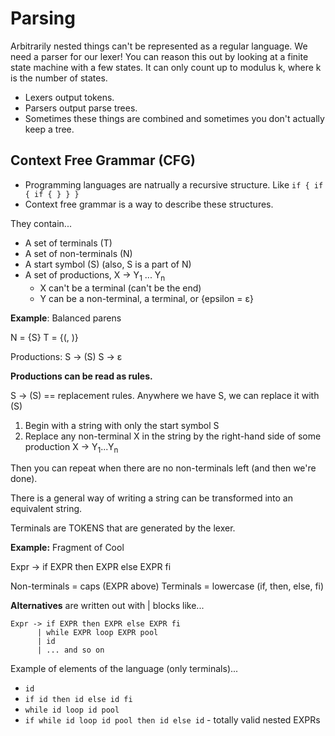 # Parsing

Arbitrarily nested things can't be represented as a regular language. We need a parser for our lexer! You can reason this out by looking at a finite state machine with a few states. It can only count up to modulus k, where k is the number of states.

* Lexers output tokens.
* Parsers output parse trees.
* Sometimes these things are combined and sometimes you don't actually keep a tree.

## Context Free Grammar (CFG)

* Programming languages are natrually a recursive structure. Like `if { if { if { } } }`
* Context free grammar is a way to describe these structures.

They contain...
* A set of terminals (T)
* A set of non-terminals (N)
* A start symbol (S) (also, S is a part of N)
* A set of productions, X -> Y<sub>1</sub> ... Y<sub>n</sub>
  * X can't be a terminal (can't be the end)
  * Y can be a non-terminal, a terminal, or {epsilon = ε}

**Example**: Balanced parens

N = {S}
T = {(, )}

Productions:
S -> (S)
S -> ε

**Productions can be read as rules.**

S -> (S) == replacement rules. Anywhere we have S, we can replace it with (S)

1. Begin with a string with only the start symbol S
2. Replace any non-terminal X in the string by the right-hand side of some production X -> Y<sub>1</sub>...Y<sub>n</sub>

Then you can repeat when there are no non-terminals left (and then we're done).

There is a general way of writing a string can be transformed into an equivalent string.

Terminals are TOKENS that are generated by the lexer.

**Example:** Fragment of Cool

Expr -> if EXPR then EXPR else EXPR fi

Non-terminals = caps (EXPR above)
Terminals = lowercase (if, then, else, fi)

**Alternatives** are written out with | blocks like...

```
Expr -> if EXPR then EXPR else EXPR fi
      | while EXPR loop EXPR pool
      | id
      | ... and so on
```

Example of elements of the language (only terminals)...

* `id`
* `if id then id else id fi`
* `while id loop id pool`
* `if while id loop id pool then id else id` - totally valid nested EXPRs

